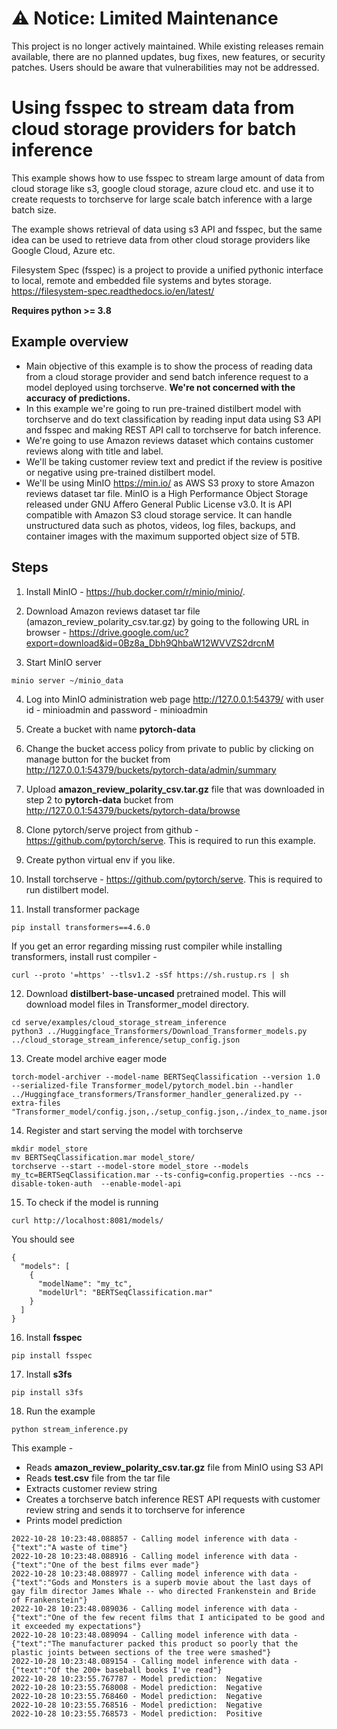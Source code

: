 # ⚠️ Notice: Limited Maintenance

This project is no longer actively maintained. While existing releases remain available, there are no planned updates, bug fixes, new features, or security patches. Users should be aware that vulnerabilities may not be addressed.

# Using fsspec to stream data from cloud storage providers for batch inference

This example shows how to use fsspec to stream large amount of data from cloud storage like s3, google cloud storage, azure cloud etc. and use it to create requests to torchserve for large scale batch inference with a large batch size.

The example shows retrieval of data using s3 API and fsspec, but the same idea can be used to retrieve data from other cloud storage providers like Google Cloud, Azure etc.

Filesystem Spec (fsspec) is a project to provide a unified pythonic interface to local, remote and embedded file systems and bytes storage. https://filesystem-spec.readthedocs.io/en/latest/

**Requires python >= 3.8**

## Example overview

  - Main objective of this example is to show the process of reading data from a cloud storage provider and send batch inference request to a model deployed using torchserve. **We're not concerned with the accuracy of predictions.**
  - In this example we're going to run pre-trained distilbert model with torchserve and do text classification by reading input data using S3 API and fsspec and making REST API call to torchserve for batch inference.
  - We're going to use Amazon reviews dataset which contains customer reviews along with title and label.
  - We'll be taking customer review text and predict if the review is positive or negative using pre-trained distilbert model.
  - We'll be using MinIO https://min.io/ as AWS S3 proxy to store Amazon reviews dataset tar file. MinIO is a High Performance Object Storage released under GNU Affero General Public License v3.0. It is API compatible with Amazon S3 cloud storage service. It can handle unstructured data such as photos, videos, log files, backups, and container images with the maximum supported object size of 5TB.

## Steps

1) Install MinIO -  https://hub.docker.com/r/minio/minio/.
<!-- markdown-link-check-disable -->
2) Download Amazon reviews dataset tar file (amazon_review_polarity_csv.tar.gz) by going to the following URL in browser - https://drive.google.com/uc?export=download&id=0Bz8a_Dbh9QhbaW12WVVZS2drcnM

3) Start MinIO server
```
minio server ~/minio_data
```

4) Log into MinIO administration web page http://127.0.0.1:54379/ with user id - minioadmin and password - minioadmin

5) Create a bucket with name **pytorch-data**

6) Change the bucket access policy from private to public by clicking on manage button for the bucket from http://127.0.0.1:54379/buckets/pytorch-data/admin/summary

7) Upload **amazon_review_polarity_csv.tar.gz** file that was downloaded in step 2 to **pytorch-data** bucket from http://127.0.0.1:54379/buckets/pytorch-data/browse

8) Clone pytorch/serve project from github - https://github.com/pytorch/serve. This is required to run this example.

9) Create python virtual env if you like.

10) Install torchserve - https://github.com/pytorch/serve. This is required to run distilbert model.

11) Install transformer package
```
pip install transformers==4.6.0
```
If you get an error regarding missing rust compiler while installing transformers, install rust compiler -
```
curl --proto '=https' --tlsv1.2 -sSf https://sh.rustup.rs | sh
```

12) Download **distilbert-base-uncased** pretrained model. This will download model files in Transformer_model directory.
```
cd serve/examples/cloud_storage_stream_inference
python3 ../Huggingface_Transformers/Download_Transformer_models.py ../cloud_storage_stream_inference/setup_config.json
```

13) Create model archive eager mode
```
torch-model-archiver --model-name BERTSeqClassification --version 1.0 --serialized-file Transformer_model/pytorch_model.bin --handler ../Huggingface_transformers/Transformer_handler_generalized.py --extra-files "Transformer_model/config.json,./setup_config.json,./index_to_name.json"
```

14) Register and start serving the model with torchserve
```
mkdir model_store
mv BERTSeqClassification.mar model_store/
torchserve --start --model-store model_store --models my_tc=BERTSeqClassification.mar --ts-config=config.properties --ncs --disable-token-auth  --enable-model-api
```

15) To check if the model is running
```
curl http://localhost:8081/models/
```
You should see
```
{
  "models": [
    {
      "modelName": "my_tc",
      "modelUrl": "BERTSeqClassification.mar"
    }
  ]
}
```

16) Install **fsspec**
```
pip install fsspec
```

17) Install **s3fs**
```
pip install s3fs
```
18) Run the example
```
python stream_inference.py
```
This example -
- Reads **amazon_review_polarity_csv.tar.gz** file from MinIO using S3 API
- Reads **test.csv** file from the tar file
- Extracts customer review string
- Creates a torchserve batch inference REST API requests with customer review string and sends it to torchserve for inference
- Prints model prediction
```
2022-10-28 10:23:48.088857 - Calling model inference with data -  {"text":"A waste of time"}
2022-10-28 10:23:48.088916 - Calling model inference with data -  {"text":"One of the best films ever made"}
2022-10-28 10:23:48.088977 - Calling model inference with data -  {"text":"Gods and Monsters is a superb movie about the last days of gay film director James Whale -- who directed Frankenstein and Bride of Frankenstein"}
2022-10-28 10:23:48.089036 - Calling model inference with data -  {"text":"One of the few recent films that I anticipated to be good and it exceeded my expectations"}
2022-10-28 10:23:48.089094 - Calling model inference with data -  {"text":"The manufacturer packed this product so poorly that the plastic joints between sections of the tree were smashed"}
2022-10-28 10:23:48.089154 - Calling model inference with data -  {"text":"Of the 200+ baseball books I've read"}
2022-10-28 10:23:55.767787 - Model prediction:  Negative
2022-10-28 10:23:55.768008 - Model prediction:  Negative
2022-10-28 10:23:55.768460 - Model prediction:  Negative
2022-10-28 10:23:55.768516 - Model prediction:  Negative
2022-10-28 10:23:55.768573 - Model prediction:  Positive
```
